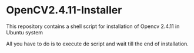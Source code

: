 # OpenCV2.4.11-Installer
This repository contains a shell script for installation of Opencv 2.4.11 in Ubuntu system

All you have to do is to execute de script and wait till the end of installation.
